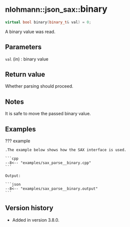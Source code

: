 # <small>nlohmann::json_sax::</small>binary

```cpp
virtual bool binary(binary_t& val) = 0;
```

A binary value was read.

## Parameters

`val` (in)
:   binary value

## Return value

Whether parsing should proceed.

## Notes

It is safe to move the passed binary value.

## Examples

??? example

    .The example below shows how the SAX interface is used.

    ```cpp
    --8<-- "examples/sax_parse__binary.cpp"
    ```
    
    Output:
    
    ```json
    --8<-- "examples/sax_parse__binary.output"
    ```

## Version history

- Added in version 3.8.0.
